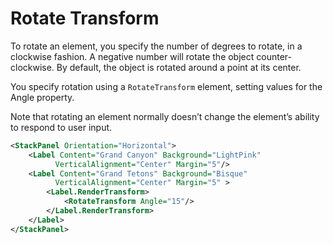 # Rotate Transform

To rotate an element, you specify the number of degrees to rotate, in a clockwise fashion. A negative number will rotate the object counter-clockwise. By default, the object is rotated around a point at its center.

You specify rotation using a `RotateTransform` element, setting values for the Angle property.

Note that rotating an element normally doesn’t change the element’s ability to respond to user input.

```xml
<StackPanel Orientation="Horizontal">
    <Label Content="Grand Canyon" Background="LightPink"
          VerticalAlignment="Center" Margin="5"/>
    <Label Content="Grand Tetons" Background="Bisque"
          VerticalAlignment="Center" Margin="5" >
        <Label.RenderTransform>
            <RotateTransform Angle="15"/>
        </Label.RenderTransform>
    </Label>
</StackPanel>
```
<!--stackedit_data:
eyJoaXN0b3J5IjpbMTU0MTM0NjI1MF19
-->